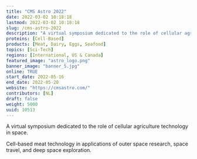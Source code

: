 ```yaml
---
title: "CMS Astro 2022"
date: 2022-03-02 10:18:18
lastmod: 2022-03-02 10:18:18
slug: /cms-astro-2022
description: "A virtual symposium dedicated to the role of cellular agriculture technology in space.Cell-based meat technology in applications of outer space research, space travel, and deep space exploration."
proteins: [Cell-Based]
products: [Meat, Dairy, Eggs, Seafood]
topics: [Sci-Tech]
regions: [International, US & Canada]
featured_image: "astro_logo.png"
banner_image: "banner_5.jpg"
online: TRUE
start_date: 2022-05-16
end_date: 2022-05-20
website: "https://cmsastro.com/"
contributors: [NL]
draft: false
weight: 5000
uuid: 10513
---
```

<p>A virtual symposium dedicated to the role of cellular agriculture technology in space.</p>
<p>Cell-based meat technology in applications of outer space research, space travel, and deep space exploration.</p>
